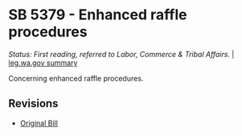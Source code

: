 # SB 5379 - Enhanced raffle procedures
*Status: First reading, referred to Labor, Commerce & Tribal Affairs.* | [leg.wa.gov summary](https://app.leg.wa.gov/billsummary?BillNumber=5379&Year=2021)

Concerning enhanced raffle procedures.

## Revisions
* [Original Bill](1/)